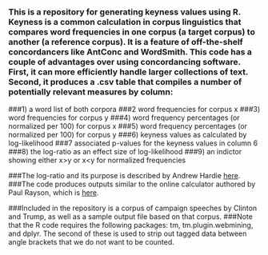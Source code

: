 ### This is a repository for generating keyness values using R. Keyness is a common calculation in corpus linguistics that compares word frequencies in one corpus (a target corpus) to another (a reference corpus). It is a feature of off-the-shelf concordancers like AntConc and WordSmith. This code has a couple of advantages over using concordancing software. First, it can more efficiently handle larger collections of text. Second, it produces a .csv table that compiles a number of potentially relevant measures by column:

###1) a word list of both corpora
###2 word frequencies for corpus x
###3) word frequencies for corpus y
###4) word frequency percentages (or normalized per 100) for corpus x
###5) word frequency percentages (or normalized per 100) for corpus y
###6) keyness values as calculated by log-likelihood
###7 associated p-values for the keyness values in column 6
###8) the log-ratio as an effect size of log-likelihood
###9) an indictor showing either x>y or x<y for normalized frequencies

###The log-ratio and its purpose is described by Andrew Hardie [here](http://cass.lancs.ac.uk/?p=1133).
###The code produces outputs similar to the online calculator authored by Paul Rayson, which is [here](http://ucrel.lancs.ac.uk/llwizard.html).

###Included in the repository is a corpus of campaign speeches by Clinton and Trump, as well as a sample output file based on that corpus.
###Note that the R code requires the following packages: tm, tm.plugin.webmining, and dplyr. The second of these is used to strip out tagged data between angle brackets that we do not want to be counted.

